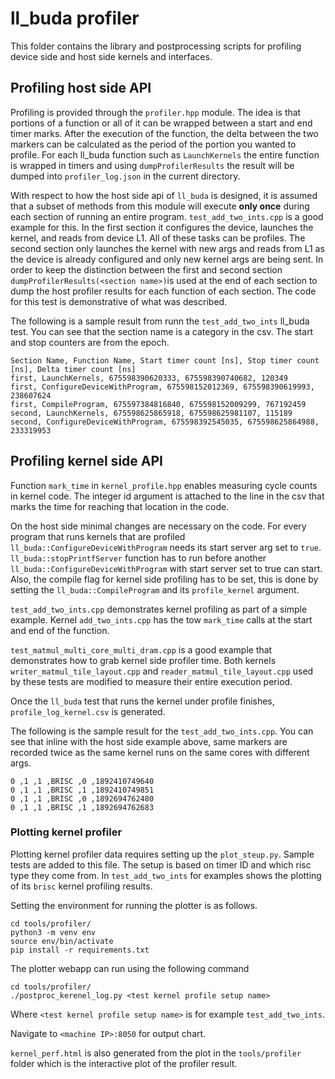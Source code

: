 # ll_buda profiler

This folder contains the library and postprocessing scripts for profiling device side and host side
kernels and interfaces.

## Profiling host side API

Profiling is provided through the `profiler.hpp` module. The idea is that portions of a function or
all of it can be wrapped between a start and end timer marks. After the execution of the function,
the delta between the two markers can be calculated as the period of the portion you wanted to
profile. For each ll_buda function such as `LaunchKernels` the entire function is wrapped in timers
and using `dumpProfilerResults` the result will be dumped into `profiler_log.json` in the current
directory.

With respect to how the host side api of `ll_buda` is designed, it is assumed that a subset of
methods from this module will execute __only once__ during each section of running an entire
program. `test_add_two_ints.cpp` is a good example for this. In the first section it configures the
device, launches the kernel, and reads from device L1. All of these tasks can be profiles. The
second section only launches the kernel with new args and reads from L1 as the device is already
configured and only new kernel args are being sent. In order to keep the distinction between the
first and second section `dumpProfilerResults(<section name>)`is used at the end of each section to
dump the host profiler results for each function of each section.  The code for this test is
demonstrative of what was described.

The following is a sample result from runn the `test_add_two_ints` ll_buda test. You can see that
the section name is a category in the csv. The start and stop counters are from the epoch.

```
Section Name, Function Name, Start timer count [ns], Stop timer count [ns], Delta timer count [ns]
first, LaunchKernels, 675598390620333, 675598390740682, 120349
first, ConfigureDeviceWithProgram, 675598152012369, 675598390619993, 238607624
first, CompileProgram, 675597384816840, 675598152009299, 767192459
second, LaunchKernels, 675598625865918, 675598625981107, 115189
second, ConfigureDeviceWithProgram, 675598392545035, 675598625864988, 233319953
```

## Profiling kernel side API

Function `mark_time` in `kernel_profile.hpp`  enables measuring cycle counts in kernel code. The integer id argument is attached to the line in the csv that marks the time for reaching that location in the code.

On the host side minimal changes are necessary on the code. For every program that runs kernels that are profiled `ll_buda::ConfigureDeviceWithProgram` needs its start server arg set to `true`. `ll_buda::stopPrintfServer` function has to run before another `ll_buda::ConfigureDeviceWithProgram` with start server set to true can start. Also, the compile flag for kernel side profiling has to be set, this is done by setting the `ll_buda::CompileProgram` and its `profile_kernel` argument.

`test_add_two_ints.cpp` demonstrates kernel profiling as part of a simple example.
Kernel `add_two_ints.cpp` has the tow `mark_time` calls at the start and end of the function.

`test_matmul_multi_core_multi_dram.cpp` is a good example that demonstrates how to grab kernel side
profiler time. Both kernels `writer_matmul_tile_layout.cpp` and  `reader_matmul_tile_layout.cpp`
used by these tests are modified to measure their entire execution period.

Once the `ll_buda` test that runs the kernel under profile finishes, `profile_log_kernel.csv` is
generated.

The following is the sample result for the `test_add_two_ints.cpp`. You can see that inline with
the host side example above, same markers are recorded twice as the same kernel runs on the same cores with different args.

```
0 ,1 ,1 ,BRISC ,0 ,1892410749640
0 ,1 ,1 ,BRISC ,1 ,1892410749851
0 ,1 ,1 ,BRISC ,0 ,1892694762480
0 ,1 ,1 ,BRISC ,1 ,1892694762683
```

### Plotting kernel profiler

Plotting kernel profiler data requires setting up the `plot_steup.py`. Sample tests are added to this file. The setup is based on timer ID and which risc type they come from. In `test_add_two_ints` for examples shows the plotting of its `brisc`
kernel profiling results. 

Setting the environment for running the plotter is as follows.

```
cd tools/profiler/
python3 -m venv env
source env/bin/activate
pip install -r requirements.txt
```

The plotter webapp can run using the following command
```
cd tools/profiler/
./postproc_kerenel_log.py <test kernel profile setup name>
```
Where `<test kernel profile setup name>` is for example `test_add_two_ints`.

Navigate to `<machine IP>:8050` for output chart.

`kernel_perf.html` is also generated from the plot in the `tools/profiler` folder which is the interactive plot of the profiler result.
